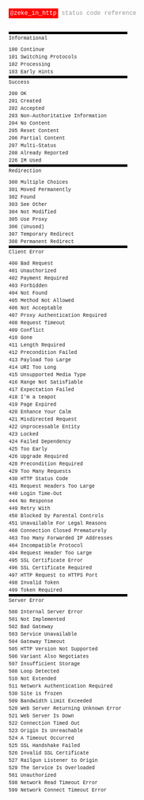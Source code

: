 <!--
title: Life in HTTP
description: Events in my life as HTTP status codes
website: http://zeke.sikelianos.com/http
keywords: [http, twitter, absurdism]
layout: false
publish_date: 2011-08-08
end: 2011-08-08
-->

<head>
  <meta http-equiv="Content-type" content="text/html; charset=utf-8">
  <title>http response codes</title>
  <meta name="viewport" content="width=device-width, initial-scale=1">
  <style type="text/css" media="screen">
    body {
      font-family: "Anonymous Pro", "Menlo", "Consolas", "Bitstream Vera Sans Mono", "Courier New", monospace;
      font-size: 12px;
      padding: 20px;
    }
    body > p {
      margin: 80px 0 20px 0;
      padding: 0;
      color: black;
      color: #999;
    }
    body > p > a {
      margin: 0;
      padding: 0;
      background-color: red;
      color: white;
      text-decoration: none;
      padding: 3px 3px 3px 3px;
    }
    body > p > a > span {
      color: pink;
    }
    body > p > a:hover {
      background-color: black;
    }
    body > ul {
      display: block;
      float: none;
      clear: both;
      margin: 30px 0 0 0;
      padding: 0;
      list-style: none;
    }
    body > ul > li {
      margin: 0;
      padding: 0;
      display: block;
      float: left;
      border-top: 5px solid black;
      width: 240px;
      margin-right: 20px;
    }
    body > ul > li > ul {
      margin: 0;
      padding: 0;
      list-style: none;
    }
    body > ul > li > ul > li {
      font-size: 10px;
      padding: 2px 0 2px 0;
    }
    body > ul > li > ul > li:first-child {
      padding: 3px 0 10px 0;
    }
  </style>
</head>

<body>
  <p>
    <a href="http://twitter.com/zeke_in_http"><span>@</span>zeke_in_http</a>
    status code reference
  </p>

  <ul>
    <li>
      <ul>
        <li>Informational</li>
        <li>100 Continue</li>
        <li>101 Switching Protocols</li>
        <li>102 Processing</li>
        <li>103 Early Hints</li>
      </ul>
    </li>
    <li>
      <ul>
        <li>Success</li>
        <li>200 OK</li>
        <li>201 Created</li>
        <li>202 Accepted</li>
        <li>203 Non-Authoritative Information</li>
        <li>204 No Content</li>
        <li>205 Reset Content</li>
        <li>206 Partial Content</li>
        <li>207 Multi-Status</li>
        <li>208 Already Reported</li>
        <li>226 IM Used</li>
      </ul>
    </li>
    <li>
      <ul>
        <li>Redirection</li>
        <li>300 Multiple Choices</li>
        <li>301 Moved Permanently</li>
        <li>302 Found</li>
        <li>303 See Other</li>
        <li>304 Not Modified</li>
        <li>305 Use Proxy</li>
        <li>306 (Unused)</li>
        <li>307 Temporary Redirect</li>
        <li>308 Permanent Redirect</li>
      </ul>
    </li>
    <li>
      <ul>
        <li>Client Error</li>
        <li>400 Bad Request</li>
        <li>401 Unauthorized</li>
        <li>402 Payment Required</li>
        <li>403 Forbidden</li>
        <li>404 Not Found</li>
        <li>405 Method Not Allowed</li>
        <li>406 Not Acceptable</li>
        <li>407 Proxy Authentication Required</li>
        <li>408 Request Timeout</li>
        <li>409 Conflict</li>
        <li>410 Gone</li>
        <li>411 Length Required</li>
        <li>412 Precondition Failed</li>
        <li>413 Payload Too Large</li>
        <li>414 URI Too Long</li>
        <li>415 Unsupported Media Type</li>
        <li>416 Range Not Satisfiable</li>
        <li>417 Expectation Failed</li>
        <li>418 I'm a teapot</li>
        <li>419 Page Expired</li>
        <li>420 Enhance Your Calm</li>
        <li>421 Misdirected Request</li>
        <li>422 Unprocessable Entity</li>
        <li>423 Locked</li>
        <li>424 Failed Dependency</li>
        <li>425 Too Early</li>
        <li>426 Upgrade Required</li>
        <li>428 Precondition Required</li>
        <li>429 Too Many Requests</li>
        <li>430 HTTP Status Code</li>
        <li>431 Request Headers Too Large</li>
        <li>440 Login Time-Out</li>
        <li>444 No Response</li>
        <li>449 Retry With</li>
        <li>450 Blocked by Parental Controls</li>
        <li>451 Unavailable For Legal Reasons</li>
        <li>460 Connection Closed Prematurely</li>
        <li>463 Too Many Forwarded IP Addresses</li>
        <li>464 Incompatible Protocol</li>
        <li>494 Request Header Too Large</li>
        <li>495 SSL Certificate Error</li>
        <li>496 SSL Certificate Required</li>
        <li>497 HTTP Request to HTTPS Port</li>
        <li>498 Invalid Token</li>
        <li>499 Token Required</li>
      </ul>
    </li>
    <li>
      <ul>
        <li>Server Error</li>
        <li>500 Internal Server Error</li>
        <li>501 Not Implemented</li>
        <li>502 Bad Gateway</li>
        <li>503 Service Unavailable</li>
        <li>504 Gateway Timeout</li>
        <li>505 HTTP Version Not Supported</li>
        <li>506 Variant Also Negotiates</li>
        <li>507 Insufficient Storage</li>
        <li>508 Loop Detected</li>
        <li>510 Not Extended</li>
        <li>511 Network Authentication Required</li>
        <li>530 Site is frozen</li>
        <li>509 Bandwidth Limit Exceeded</li>
        <li>520 Web Server Returning Unknown Error</li>
        <li>521 Web Server Is Down</li>
        <li>522 Connection Timed Out</li>
        <li>523 Origin Is Unreachable</li>
        <li>524 A Timeout Occurred</li>
        <li>525 SSL Handshake Failed</li>
        <li>526 Invalid SSL Certificate</li>
        <li>527 Railgun Listener to Origin</li>
        <li>529 The Service Is Overloaded</li>
        <li>561 Unauthorized</li>
        <li>598 Network Read Timeout Error</li>
        <li>599 Network Connect Timeout Error</li>
      </ul>
    </li>
  </ul>
</body>
